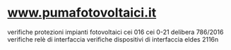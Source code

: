 # www.pumafotovoltaici.it
verifiche protezioni impianti fotovoltaici
cei 016
cei 0-21
delibera 786/2016
verifiche relè di interfaccia
verifiche dispositivi di interfaccia
eldes 2116n
